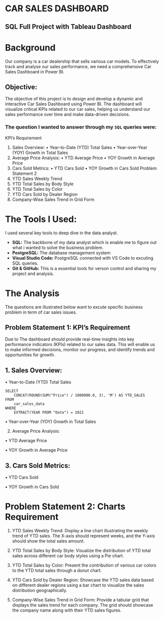 # CAR SALES DASHBOARD
## SQL Full Project with Tableau Dashboard
# Background
Our company is a car dealership that sells various car models. To effectively track and analyse our sales performance, we need a comprehensive Car Sales Dashboard in Power BI. 
 ## Objective: 
 The objective of this project is to design and develop a dynamic and interactive Car Sales Dashboard using Power BI. The dashboard will visualize critical KPIs related to our car sales, helping us understand our sales performance over time and make data-driven decisions.
 ### The question I wanted to answer through my `SQL` queries were:
KPI’s Requirement
1.	Sales Overview:
•	Year-to-Date (YTD) Total Sales
•	Year-over-Year (YOY) Growth in Total Sales
2.	Average Price Analysis:
•	YTD Average Price
•	YOY Growth in Average Price
3.	Cars Sold Metrics:
•	YTD Cars Sold
•	YOY Growth in Cars Sold
Problem Statement 2
1.	YTD Sales Weekly Trend
2.	YTD Total Sales by Body Style
3.	YTD Total Sales by Color
4.	YTD Cars Sold by Dealer Region
5.	Company-Wise Sales Trend in Grid Form

# The Tools I Used:
I used several key tools to deep dive in the data analyst. 
- **SQL:** The backbone of my data analyst which is enable me to figure out what i wanted to solve the business problem.
- **PostgreSQL:** The database management system
- **Visual Studio Code:** PostgreSQL connected with VS Code to excuting SQL queries.
- **Git & GitHub:** This is a essential tools for verson control and sharing my project and analysis. 


# The Analysis

The questions are illustrated below want to excute specific business problem in term of car sales issues. 

## Problem Statement 1: KPI’s Requirement

Due to The dashboard should provide real-time insights into key performance indicators (KPIs) related to our sales data. This will enable us to make informed decisions, monitor our progress, and identify trends and opportunities for growth.
## 1.	Sales Overview:

•	Year-to-Date (YTD) Total Sales
```
SELECT 
    CONCAT(ROUND(SUM("Price") / 1000000.0, 3), 'M') AS YTD_SALES
FROM 
    car_sales_data
WHERE 
    EXTRACT(YEAR FROM "Date") = 2021
```


•	Year-over-Year (YOY) Growth in Total Sales



2.	Average Price Analysis:


•	YTD Average Price



•	YOY Growth in Average Price



## 3.	Cars Sold Metrics:
•	YTD Cars Sold


•	YOY Growth in Cars Sold





# Problem Statement 2: Charts Requirement

1.	YTD Sales Weekly Trend: Display a line chart illustrating the weekly trend of YTD sales. The X-axis should represent weeks, and the Y-axis should show the total sales amount.



2.	YTD Total Sales by Body Style: Visualize the distribution of YTD total sales across different car body styles using a Pie chart.


3.	YTD Total Sales by Color: Present the contribution of various car colors to the YTD total sales through a donut chart.




4.	YTD Cars Sold by Dealer Region: Showcase the YTD sales data based on different dealer regions using a bar chart to visualize the sales distribution geographically.



5.	Company-Wise Sales Trend in Grid Form: Provide a tabular grid that displays the sales trend for each company. The grid should showcase the company name along with their YTD sales figures.

